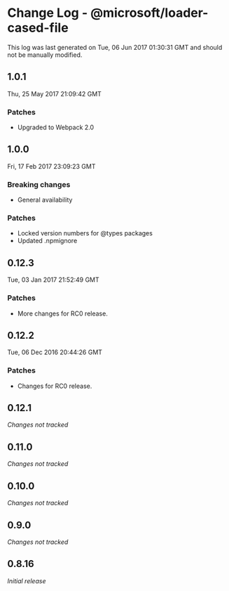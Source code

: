 # Change Log - @microsoft/loader-cased-file

This log was last generated on Tue, 06 Jun 2017 01:30:31 GMT and should not be manually modified.

## 1.0.1
Thu, 25 May 2017 21:09:42 GMT

### Patches

- Upgraded to Webpack 2.0

## 1.0.0
Fri, 17 Feb 2017 23:09:23 GMT

### Breaking changes

- General availability

### Patches

- Locked version numbers for @types packages
- Updated .npmignore

## 0.12.3
Tue, 03 Jan 2017 21:52:49 GMT

### Patches

- More changes for RC0 release.

## 0.12.2
Tue, 06 Dec 2016 20:44:26 GMT

### Patches

- Changes for RC0 release.

## 0.12.1

*Changes not tracked*

## 0.11.0

*Changes not tracked*

## 0.10.0

*Changes not tracked*

## 0.9.0

*Changes not tracked*

## 0.8.16

*Initial release*

